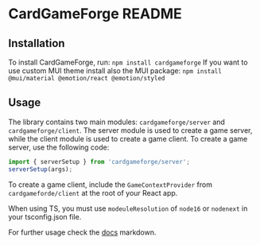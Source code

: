 # CardGameForge README

## Installation

To install CardGameForge, run:
`npm install cardgameforge`
If you want to use custom MUI theme install also the MUI package:
`npm install @mui/material @emotion/react @emotion/styled`

## Usage

The library contains two main modules: `cardgameforge/server` and `cardgameforge/client`.
The server module is used to create a game server, while the client module is used to create a game client.
To create a game server, use the following code:

```javascript
import { serverSetup } from 'cardgameforge/server';
serverSetup(args);
```

To create a game client, include the `GameContextProvider` from `cardgameforde/client`
at the root of your React app.

When using TS, you must use `modeuleResolution` of `node16` or `nodenext` in your tsconfig.json file.

For further usage check the [docs](https://github.com/ReDa0123/CardGameForge/blob/master/docs.md) markdown.
